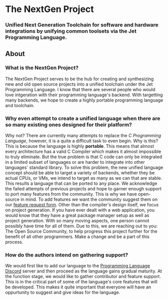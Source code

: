 # The NextGen Project
### Unified Next Generation Toolchain for software and hardware integrations by unifying common toolsets via the Jet Programming Language.

About
-------
### What is the NextGen Project? 
The NextGen Project serves to be the hub for creating and synthesizing new and old open source projects
into a unified toolchain under the Jet Programming Language. I know that there are several people who would love intgeration
with their programming language's backend. With targetting many backends, we hope to create a highly portable programming
language and toolchain.

### Why even attempt to create a unified language when there are so many existing ones designed for their platform?
Why not? There are currently many attempts to replace the *C Programming Language*, however, it is a quite a difficult task to even
begin. Why is this? This is because the language is highly **portable**. This means that almost every architecture has a valid C Compiler
which makes it almost impossible to truly eliminate. But the true problem is that C code can only be integrated in a limited subset of languages or
are harder to integrate into other languages' standard library. To solve this problem, the new unified language concept should be able to target a variety of backends, whether they be actual CPUs, or VMs, we intend to target as many as we can that are stable. This results a language that can be ported to any place.
We acknowledge the failed attempts of previous projects and hope to garner enough support to port many features from the community. This is why we have open-source in mind. To add features we want the community suggest them on our [feature request form](https://forms.gle/9nSVzipF8MYr8Q456).
Other than the compiler's design itself, we focus on project generation. If you have ever dealt with a web application, you would know that they have 
a great package manager setup as well as project generation. With so many moving aspects, one person cannot possibly have time for all of them. Due to this, we
are reaching out to you: The Open Source Community, to help progress this project further for the benefit of all other programmers. Make a change and be a part of this process.

### How do the authors intend on gathering support?
We would first like to add our language to the [Programming Language Discord](#about) server and then proceed as the language gains gradual 
maturity. At the function stage, we would like to gather contributor and feature support. This is in the critical part of some of the language's 
core features that will be developed. This makes it quite important that everyone will have an oppurtunity to suggest and give ideas for the 
language.
